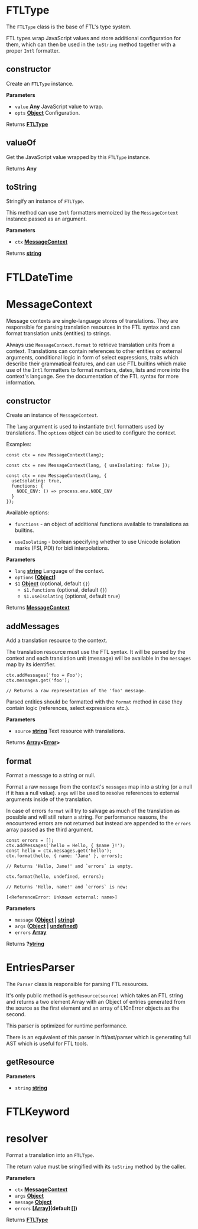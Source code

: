 # FTLType

The `FTLType` class is the base of FTL's type system.

FTL types wrap JavaScript values and store additional configuration for
them, which can then be used in the `toString` method together with a proper
`Intl` formatter.

## constructor

Create an `FTLType` instance.

**Parameters**

-   `value` **Any** JavaScript value to wrap.
-   `opts` **[Object](https://developer.mozilla.org/en-US/docs/Web/JavaScript/Reference/Global_Objects/Object)** Configuration.

Returns **[FTLType](#ftltype)** 

## valueOf

Get the JavaScript value wrapped by this `FTLType` instance.

Returns **Any** 

## toString

Stringify an instance of `FTLType`.

This method can use `Intl` formatters memoized by the `MessageContext`
instance passed as an argument.

**Parameters**

-   `ctx` **[MessageContext](#messagecontext)** 

Returns **[string](https://developer.mozilla.org/en-US/docs/Web/JavaScript/Reference/Global_Objects/String)** 

# FTLDateTime

# MessageContext

Message contexts are single-language stores of translations.  They are
responsible for parsing translation resources in the FTL syntax and can
format translation units (entities) to strings.

Always use `MessageContext.format` to retrieve translation units from
a context.  Translations can contain references to other entities or
external arguments, conditional logic in form of select expressions, traits
which describe their grammatical features, and can use FTL builtins which
make use of the `Intl` formatters to format numbers, dates, lists and more
into the context's language.  See the documentation of the FTL syntax for
more information.

## constructor

Create an instance of `MessageContext`.

The `lang` argument is used to instantiate `Intl` formatters used by
translations.  The `options` object can be used to configure the context.

Examples:

    const ctx = new MessageContext(lang);

    const ctx = new MessageContext(lang, { useIsolating: false });

    const ctx = new MessageContext(lang, {
      useIsolating: true,
      functions: {
        NODE_ENV: () => process.env.NODE_ENV
      }
    });

Available options:

-   `functions` - an object of additional functions available to
                  translations as builtins.

-   `useIsolating` - boolean specifying whether to use Unicode isolation
                   marks (FSI, PDI) for bidi interpolations.

**Parameters**

-   `lang` **[string](https://developer.mozilla.org/en-US/docs/Web/JavaScript/Reference/Global_Objects/String)** Language of the context.
-   `options` **\[[Object](https://developer.mozilla.org/en-US/docs/Web/JavaScript/Reference/Global_Objects/Object)]** 
-   `$1` **[Object](https://developer.mozilla.org/en-US/docs/Web/JavaScript/Reference/Global_Objects/Object)**  (optional, default `{}`)
    -   `$1.functions`   (optional, default `{}`)
    -   `$1.useIsolating`   (optional, default `true`)

Returns **[MessageContext](#messagecontext)** 

## addMessages

Add a translation resource to the context.

The translation resource must use the FTL syntax.  It will be parsed by
the context and each translation unit (message) will be available in the
`messages` map by its identifier.

    ctx.addMessages('foo = Foo');
    ctx.messages.get('foo');

    // Returns a raw representation of the 'foo' message.

Parsed entities should be formatted with the `format` method in case they
contain logic (references, select expressions etc.).

**Parameters**

-   `source` **[string](https://developer.mozilla.org/en-US/docs/Web/JavaScript/Reference/Global_Objects/String)** Text resource with translations.

Returns **[Array](https://developer.mozilla.org/en-US/docs/Web/JavaScript/Reference/Global_Objects/Array)&lt;[Error](https://developer.mozilla.org/en-US/docs/Web/JavaScript/Reference/Global_Objects/Error)>** 

## format

Format a message to a string or null.

Format a raw `message` from the context's `messages` map into a string (or
a null if it has a null value).  `args` will be used to resolve references
to external arguments inside of the translation.

In case of errors `format` will try to salvage as much of the translation
as possible and will still return a string.  For performance reasons, the
encountered errors are not returned but instead are appended to the
`errors` array passed as the third argument.

    const errors = [];
    ctx.addMessages('hello = Hello, { $name }!');
    const hello = ctx.messages.get('hello');
    ctx.format(hello, { name: 'Jane' }, errors);

    // Returns 'Hello, Jane!' and `errors` is empty.

    ctx.format(hello, undefined, errors);

    // Returns 'Hello, name!' and `errors` is now:

    [<ReferenceError: Unknown external: name>]

**Parameters**

-   `message` **([Object](https://developer.mozilla.org/en-US/docs/Web/JavaScript/Reference/Global_Objects/Object) \| [string](https://developer.mozilla.org/en-US/docs/Web/JavaScript/Reference/Global_Objects/String))** 
-   `args` **([Object](https://developer.mozilla.org/en-US/docs/Web/JavaScript/Reference/Global_Objects/Object) \| [undefined](https://developer.mozilla.org/en-US/docs/Web/JavaScript/Reference/Global_Objects/undefined))** 
-   `errors` **[Array](https://developer.mozilla.org/en-US/docs/Web/JavaScript/Reference/Global_Objects/Array)** 

Returns **?[string](https://developer.mozilla.org/en-US/docs/Web/JavaScript/Reference/Global_Objects/String)** 

# EntriesParser

The `Parser` class is responsible for parsing FTL resources.

It's only public method is `getResource(source)` which takes an FTL
string and returns a two element Array with an Object of entries
generated from the source as the first element and an array of L10nError
objects as the second.

This parser is optimized for runtime performance.

There is an equivalent of this parser in ftl/ast/parser which is
generating full AST which is useful for FTL tools.

## getResource

**Parameters**

-   `string` **[string](https://developer.mozilla.org/en-US/docs/Web/JavaScript/Reference/Global_Objects/String)** 

# FTLKeyword

# resolver

Format a translation into an `FTLType`.

The return value must be sringified with its `toString` method by the
caller.

**Parameters**

-   `ctx` **[MessageContext](#messagecontext)** 
-   `args` **[Object](https://developer.mozilla.org/en-US/docs/Web/JavaScript/Reference/Global_Objects/Object)** 
-   `message` **[Object](https://developer.mozilla.org/en-US/docs/Web/JavaScript/Reference/Global_Objects/Object)** 
-   `errors` **\[[Array](https://developer.mozilla.org/en-US/docs/Web/JavaScript/Reference/Global_Objects/Array)](default \[])** 

Returns **[FTLType](#ftltype)** 
